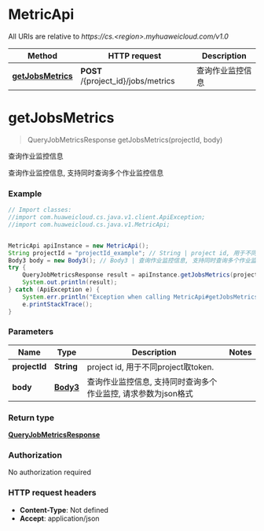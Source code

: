 # MetricApi

All URIs are relative to *https://cs.&lt;region&gt;.myhuaweicloud.com/v1.0*

Method | HTTP request | Description
------------- | ------------- | -------------
[**getJobsMetrics**](MetricApi.md#getJobsMetrics) | **POST** /{project_id}/jobs/metrics | 查询作业监控信息


<a name="getJobsMetrics"></a>
# **getJobsMetrics**
> QueryJobMetricsResponse getJobsMetrics(projectId, body)

查询作业监控信息

查询作业监控信息, 支持同时查询多个作业监控信息

### Example
```java
// Import classes:
//import com.huaweicloud.cs.java.v1.client.ApiException;
//import com.huaweicloud.cs.java.v1.MetricApi;


MetricApi apiInstance = new MetricApi();
String projectId = "projectId_example"; // String | project id, 用于不同project取token.
Body3 body = new Body3(); // Body3 | 查询作业监控信息, 支持同时查询多个作业监控, 请求参数为json格式
try {
    QueryJobMetricsResponse result = apiInstance.getJobsMetrics(projectId, body);
    System.out.println(result);
} catch (ApiException e) {
    System.err.println("Exception when calling MetricApi#getJobsMetrics");
    e.printStackTrace();
}
```

### Parameters

Name | Type | Description  | Notes
------------- | ------------- | ------------- | -------------
 **projectId** | **String**| project id, 用于不同project取token. |
 **body** | [**Body3**](Body3.md)| 查询作业监控信息, 支持同时查询多个作业监控, 请求参数为json格式 |

### Return type

[**QueryJobMetricsResponse**](QueryJobMetricsResponse.md)

### Authorization

No authorization required

### HTTP request headers

 - **Content-Type**: Not defined
 - **Accept**: application/json

